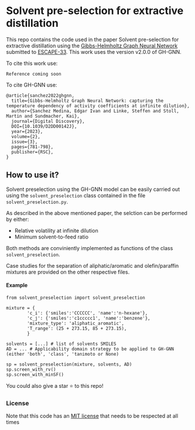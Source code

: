 # Solvent pre-selection for extractive distillation

This repo contains the code used in the paper Solvent pre-selection for extractive distillation using the [Gibbs-Helmholtz Graph Neural Network](https://doi.org/10.1039/D2DD00142J) submitted to [ESCAPE-33](https://escape33-ath.gr/). This work uses the version v2.0.0 of GH-GNN.

To cite this work use:

```
Reference coming soon
```

To cite GH-GNN use:

```
@article{sanchez2022ghgnn,
  title={Gibbs-Helmholtz Graph Neural Network: capturing the temperature dependency of activity coefficients at infinite dilution},
  author={Sanchez Medina, Edgar Ivan and Linke, Steffen and Stoll, Martin and Sundmacher, Kai},
  journal={Digital Discovery},
  DOI={10.1039/D2DD00142J},
  year={2023},
  volume={2},
  issue={3},
  pages={781-798},
  publisher={RSC},
}
```

## How to use it?

Solvent preselection using the GH-GNN model can be easily carried out using the ```solvent_preselection``` class contained in the file  ```solvent_preselection.py```.

As described in the above mentioned paper, the selction can be performed by either:

* Relative volatility at infinite dilution
* Minimum solvent-to-feed ratio

Both methods are conviniently implemented as functions of the class ``` solvent_preselection```.

Case studies for the separation of aliphatic/aromatic and olefin/paraffin mixtures are provided on the other respective files.

#### Example

```
from solvent_preselection import solvent_preselection

mixture = {
        'c_i': {'smiles':'CCCCCC', 'name':'n-hexane'},
        'c_j': {'smiles':'c1ccccc1', 'name':'benzene'},
        'mixture_type': 'aliphatic_aromatic',
        'T_range': (25 + 273.15, 85 + 273.15),
        }

solvents = [...] # list of solvents SMILES
AD = ... # Applicability domain strategy to be applied to GH-GNN (either 'both', 'class', 'tanimoto or None)

sp = solvent_preselection(mixture, solvents, AD)
sp.screen_with_rv()
sp.screen_with_minSF()

```

You could also give a star :star: to this repo!

### License

Note that this code has an [MIT license](https://github.com/edgarsmdn/SolvSelect_GHGNN/blob/main/LICENSE) that needs to be respected at all times


